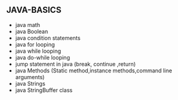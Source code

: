 ## JAVA-BASICS 
* java math 
* java Boolean   
* java condition statements
* java for looping
* java while looping
* java do-while looping 
* jump statement in java (break, continue ,return)
* java Methods (Static method,instance methods,command line arguments)
* java Strings
* java  StringBuffer class
  
 
